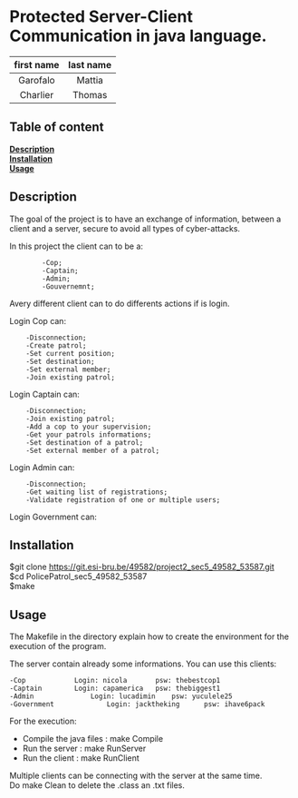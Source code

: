 # Protected Server-Client Communication in java language.

| first name | last name |   
|:----------:|:---------:|   
| Garofalo   | Mattia    |   
| Charlier   | Thomas    |  

## Table of content 
**[Description](#description)**  
**[Installation](#installation)**   
**[Usage](#usage)**     

## Description
The goal of the project is to have an exchange of information, between a client and a server, secure to avoid all types of cyber-attacks.

In this project the client can to be a:

            -Cop;
            -Captain;
            -Admin;
            -Gouvernemnt;

Avery different client can to do differents actions if is login.

Login Cop can:

        -Disconnection;
        -Create patrol;
        -Set current position;
        -Set destination;
        -Set external member;
        -Join existing patrol;

Login Captain can:

        -Disconnection;
        -Join existing patrol;
        -Add a cop to your supervision;
        -Get your patrols informations;
        -Set destination of a patrol;
        -Set external member of a patrol;

Login Admin can:

        -Disconnection;
        -Get waiting list of registrations;
        -Validate registration of one or multiple users;

Login Government can:
            



## Installation

$git clone https://git.esi-bru.be/49582/project2_sec5_49582_53587.git     
$cd PolicePatrol_sec5_49582_53587     
$make   

## Usage

The Makefile in the directory explain how to create the environment for the execution of  the program.

The server contain already some informations.
You can use this clients:

	-Cop 			Login: nicola 		psw: thebestcop1
	-Captain 		Login: capamerica 	psw: thebiggest1
	-Admin 		        Login: lucadimin 	psw: yuculele25
	-Government 	        Login: jacktheking  	psw: ihave6pack


For the execution:  
- Compile the java files : make Compile  
- Run the server : make RunServer  
- Run the client : make RunClient

Multiple clients can be connecting with the server at the same time.   
Do make Clean to delete the .class an .txt files.


